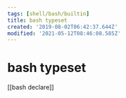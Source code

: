 ```yaml
---
tags: [shell/bash/builtin]
title: bash typeset
created: '2019-08-02T06:42:37.644Z'
modified: '2021-05-12T08:46:08.585Z'
---
```


# bash typeset

[[bash declare]]
